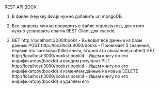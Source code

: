 REST API BOOK

1.  В файле /key/key.dev.js нужно добавить url mongoDB.

2.  Все запросы можно проверить в файле requests.rest, для этого нужно установить плагин REST Client для vscode.

3.  GET http://localhost:3000/books  - Выводит все данные из базы данных
    POST http://localhost:3000/books - Принимает 2 значения, первый это заголовок(title) книги, второй это описание(content)
    GET http://localhost:3000/books/:bookId - Ищем книгу по его индификатору(bookId) и вводим результат
    PUT http://localhost:3000/books/:bookId - Ищем книгу по его индификатору(bookId) и изменяем данные на новые
    DELETE http://localhost:3000/books/:bookId - Ищем книгу по его индификатору(bookId) и удаляем его
